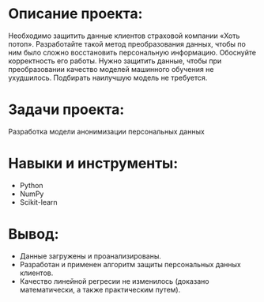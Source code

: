 # Описание проекта: #
Необходимо защитить данные клиентов страховой компании «Хоть потоп». Разработайте такой метод преобразования данных, чтобы по ним было сложно восстановить персональную информацию. Обоснуйте корректность его работы. Нужно защитить данные, чтобы при преобразовании качество моделей машинного обучения не ухудшилось. Подбирать наилучшую модель не требуется.

# Задачи проекта: #
Разработка модели анонимизации персональных данных

# Навыки и инструменты: #
* Python
* NumPy
* Scikit-learn

# Вывод: #
* Данные загружены и проанализированы.
* Разработан и применен алгоритм защиты персональных данных клиентов.
* Качество линейной регресии не изменилось (доказано математически, а также практическим путем).
